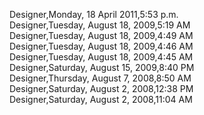 ﻿Designer,Monday, 18 April 2011,5:53 p.m.  Designer,Tuesday, August 18, 2009,5:19 AM  Designer,Tuesday, August 18, 2009,4:49 AM  Designer,Tuesday, August 18, 2009,4:46 AM  Designer,Tuesday, August 18, 2009,4:45 AM  Designer,Saturday, August 15, 2009,8:40 PM  Designer,Thursday, August 7, 2008,8:50 AM  Designer,Saturday, August 2, 2008,12:38 PM  Designer,Saturday, August 2, 2008,11:04 AM